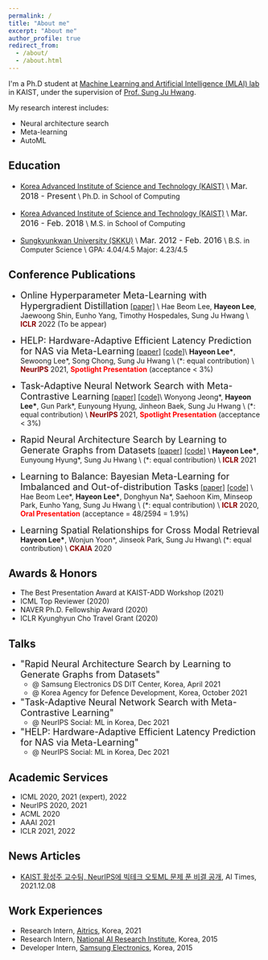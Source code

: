 ```yaml
---
permalink: /
title: "About me"
excerpt: "About me"
author_profile: true
redirect_from:
  - /about/
  - /about.html
---
```

I'm a Ph.D student at [Machine Learning and Artificial Intelligence (MLAI) lab](https://www.mlai-kaist.com/) in KAIST, under the supervision of [Prof. Sung Ju Hwang](http://www.sungjuhwang.com/). 

My research interest includes:
- Neural architecture search
- Meta-learning
- AutoML


## Education
- [Korea Advanced Institute of Science and Technology (KAIST)](https://www.kaist.ac.kr/en/) \\
  <font size="3">Mar. 2018 - Present</font> \\
  Ph.D. in School of Computing 
  
- [Korea Advanced Institute of Science and Technology (KAIST)](https://www.kaist.ac.kr/en/) \\
  <font size="3">Mar. 2016 - Feb. 2018</font> \\
  M.S. in School of Computing 

- [Sungkyunkwan University (SKKU)](https://www.skku.edu/eng/) \\
  <font size="3">Mar. 2012 - Feb. 2016</font> \\
  B.S. in Computer Science \\
  GPA: 4.04/4.5 Major: 4.23/4.5


## Conference Publications
- <font size="4">Online Hyperparameter Meta-Learning with Hypergradient Distillation</font>
[[paper]](https://arxiv.org/abs/2110.02508) \\
Hae Beom Lee, **Hayeon Lee**, Jaewoong Shin, Eunho Yang, Timothy Hospedales, Sung Ju Hwang \\
<span style="color:darkred">**ICLR**</span> 2022 (To be appear)

- <font size="4">HELP: Hardware-Adaptive Efficient Latency Prediction for NAS via Meta-Learning</font>
[[paper]](https://arxiv.org/abs/2106.08630) [[code]](https://github.com/HayeonLee/HELP)\\
**Hayeon Lee\***, Sewoong Lee\*, Song Chong, Sung Ju Hwang \\
(\*: equal contribution) \\
<span style="color:darkred">**NeurIPS**</span> 2021, <span style="color:red">**Spotlight Presentation**</span> (acceptance < 3%) 

- <font size="4">Task-Adaptive Neural Network Search with Meta-Contrastive Learning</font>
[[paper]](https://arxiv.org/abs/2103.01495) [[code]](https://github.com/wyjeong/TANS)\\
Wonyong Jeong\*, **Hayeon Lee\***, Gun Park\*, Eunyoung Hyung, Jinheon Baek, Sung Ju Hwang \\
(\*: equal contribution) \\
<span style="color:darkred">**NeurIPS**</span> 2021, <span style="color:red">**Spotlight Presentation**</span> (acceptance < 3%) 

- <font size="4">Rapid Neural Architecture Search by Learning to Generate Graphs from Datasets</font>
[[paper]](https://openreview.net/forum?id=rkQuFUmUOg3) [[code]](https://github.com/HayeonLee/MetaD2A) \\
**Hayeon Lee\***, Eunyoung Hyung\*, Sung Ju Hwang \\
(\*: equal contribution) \\
<span style="color:darkred">**ICLR**</span> 2021

- <font size="4">Learning to Balance: Bayesian Meta-Learning for Imbalanced and Out-of-distribution Tasks</font>
[[paper]](https://openreview.net/pdf?id=rkeZIJBYvr) [[code]](https://github.com/haebeom-lee/l2b) \\
Hae Beom Lee\*, **Hayeon Lee\***, Donghyun Na\*, Saehoon Kim, Minseop Park, Eunho Yang, Sung Ju Hwang \\
(\*: equal contribution) \\
<span style="color:darkred">**ICLR**</span> 2020, <span style="color:red">**Oral Presentation**</span> (acceptance = 48/2594 = 1.9%)

- <font size="4">Learning Spatial Relationships for Cross Modal Retrieval</font>
**Hayeon Lee\***, Wonjun Yoon\*, Jinseok Park, Sung Ju Hwang\\
(\*: equal contribution) \\
<span style="color:darkred">**CKAIA**</span> 2020


## Awards & Honors
- The Best Presentation Award at KAIST-ADD Workshop (2021)
- ICML Top Reviewer (2020)
- NAVER Ph.D. Fellowship Award (2020)
- ICLR Kyunghyun Cho Travel Grant (2020)

## Talks
- <font size="4">"Rapid Neural Architecture Search by Learning to Generate Graphs from Datasets"</font> 
  - @ Samsung Electronics DS DIT Center, Korea, April 2021
  - @ Korea Agency for Defence Development, Korea, October 2021
- <font size="4">"Task-Adaptive Neural Network Search with Meta-Contrastive Learning"</font> 
  - @ NeurIPS Social: ML in Korea, Dec 2021
- <font size="4">"HELP: Hardware-Adaptive Efficient Latency Prediction for NAS via Meta-Learning"</font> 
  - @ NeurIPS Social: ML in Korea, Dec 2021


## Academic Services
- ICML 2020, 2021 (expert), 2022
- NeurIPS 2020, 2021
- ACML 2020
- AAAI 2021
- ICLR 2021, 2022

## News Articles
- [KAIST 황성주 교수팀, NeurIPS에 빅테크 오토ML 문제 푼 비결 공개](http://www.aitimes.com/news/articleView.html?idxno=141860), AI Times, 2021.12.08


## Work Experiences
- Research Intern, [Aitrics](https://www.aitrics.com/), Korea, 2021
- Research Intern, [National AI Research Institute](https://www.etri.re.kr/intro.html), Korea, 2015
- Developer Intern, [Samsung Electronics](https://developer.samsung.com/), Korea, 2015


